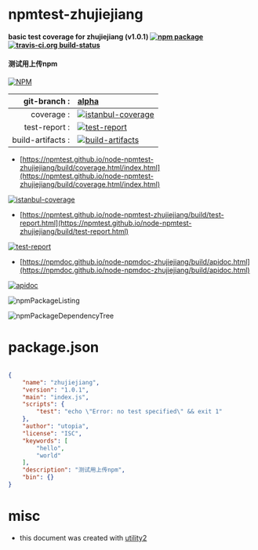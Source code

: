 # npmtest-zhujiejiang

#### basic test coverage for  zhujiejiang (v1.0.1)  [![npm package](https://img.shields.io/npm/v/npmtest-zhujiejiang.svg?style=flat-square)](https://www.npmjs.org/package/npmtest-zhujiejiang) [![travis-ci.org build-status](https://api.travis-ci.org/npmtest/node-npmtest-zhujiejiang.svg)](https://travis-ci.org/npmtest/node-npmtest-zhujiejiang)

#### 测试用上传npm

[![NPM](https://nodei.co/npm/zhujiejiang.png?downloads=true&downloadRank=true&stars=true)](https://www.npmjs.com/package/zhujiejiang)

| git-branch : | [alpha](https://github.com/npmtest/node-npmtest-zhujiejiang/tree/alpha)|
|--:|:--|
| coverage : | [![istanbul-coverage](https://npmtest.github.io/node-npmtest-zhujiejiang/build/coverage.badge.svg)](https://npmtest.github.io/node-npmtest-zhujiejiang/build/coverage.html/index.html)|
| test-report : | [![test-report](https://npmtest.github.io/node-npmtest-zhujiejiang/build/test-report.badge.svg)](https://npmtest.github.io/node-npmtest-zhujiejiang/build/test-report.html)|
| build-artifacts : | [![build-artifacts](https://npmtest.github.io/node-npmtest-zhujiejiang/glyphicons_144_folder_open.png)](https://github.com/npmtest/node-npmtest-zhujiejiang/tree/gh-pages/build)|

- [https://npmtest.github.io/node-npmtest-zhujiejiang/build/coverage.html/index.html](https://npmtest.github.io/node-npmtest-zhujiejiang/build/coverage.html/index.html)

[![istanbul-coverage](https://npmtest.github.io/node-npmtest-zhujiejiang/build/screenCapture.buildCi.browser.%252Ftmp%252Fbuild%252Fcoverage.lib.html.png)](https://npmtest.github.io/node-npmtest-zhujiejiang/build/coverage.html/index.html)

- [https://npmtest.github.io/node-npmtest-zhujiejiang/build/test-report.html](https://npmtest.github.io/node-npmtest-zhujiejiang/build/test-report.html)

[![test-report](https://npmtest.github.io/node-npmtest-zhujiejiang/build/screenCapture.buildCi.browser.%252Ftmp%252Fbuild%252Ftest-report.html.png)](https://npmtest.github.io/node-npmtest-zhujiejiang/build/test-report.html)

- [https://npmdoc.github.io/node-npmdoc-zhujiejiang/build/apidoc.html](https://npmdoc.github.io/node-npmdoc-zhujiejiang/build/apidoc.html)

[![apidoc](https://npmdoc.github.io/node-npmdoc-zhujiejiang/build/screenCapture.buildCi.browser.%252Ftmp%252Fbuild%252Fapidoc.html.png)](https://npmdoc.github.io/node-npmdoc-zhujiejiang/build/apidoc.html)

![npmPackageListing](https://npmtest.github.io/node-npmtest-zhujiejiang/build/screenCapture.npmPackageListing.svg)

![npmPackageDependencyTree](https://npmtest.github.io/node-npmtest-zhujiejiang/build/screenCapture.npmPackageDependencyTree.svg)



# package.json

```json

{
    "name": "zhujiejiang",
    "version": "1.0.1",
    "main": "index.js",
    "scripts": {
        "test": "echo \"Error: no test specified\" && exit 1"
    },
    "author": "utopia",
    "license": "ISC",
    "keywords": [
        "hello",
        "world"
    ],
    "description": "测试用上传npm",
    "bin": {}
}
```



# misc
- this document was created with [utility2](https://github.com/kaizhu256/node-utility2)
